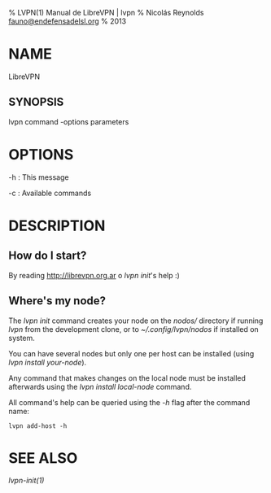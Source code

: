 % LVPN(1) Manual de LibreVPN | lvpn
% Nicolás Reynolds <fauno@endefensadelsl.org>
% 2013

# NAME

LibreVPN

## SYNOPSIS

  lvpn command -options parameters


# OPTIONS

-h
:    This message

-c
:    Available commands


# DESCRIPTION

## How do I start?

By reading http://librevpn.org.ar o _lvpn init_'s help :)

## Where's my node?

The _lvpn init_ command creates your node on the _nodos/_ directory if
running _lvpn_ from the development clone, or to _~/.config/lvpn/nodos_
if installed on system.

You can have several nodes but only one per host can be installed (using
_lvpn install your-node_).

Any command that makes changes on the local node must be installed
afterwards using the _lvpn install local-node_ command.

All command's help can be queried using the _-h_ flag after the command
name:

	lvpn add-host -h


# SEE ALSO

_lvpn-init(1)_
